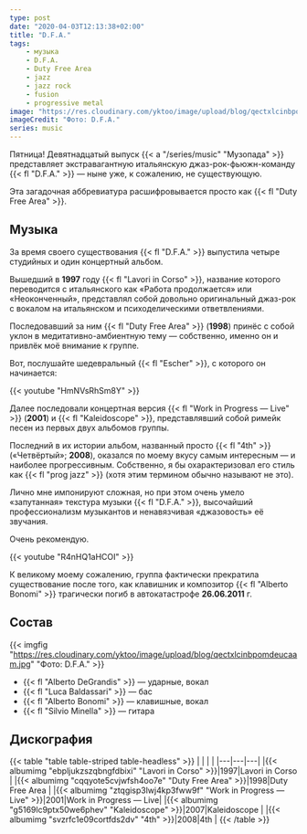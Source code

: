 ```yaml
---
type: post
date: "2020-04-03T12:13:38+02:00"
title: "D.F.A."
tags:
    - музыка
    - D.F.A.
    - Duty Free Area
    - jazz
    - jazz rock
    - fusion
    - progressive metal
image: "https://res.cloudinary.com/yktoo/image/upload/blog/qectxlcinbpomdeucaam.jpg"
imageCredit: "Фото: D.F.A."
series: music
---
```


Пятница! Девятнадцатый выпуск {{< a "/series/music" "Музопада" >}} представляет экстравагантную итальянскую джаз-рок-фьюжн-команду {{< fl "D.F.A." >}} — ныне уже, к сожалению, не существующую.

Эта загадочная аббревиатура расшифровывается просто как {{< fl "Duty Free Area" >}}.

<!--more-->

## Музыка

За время своего существования {{< fl "D.F.A." >}} выпустила четыре студийных и один концертный альбом.

Вышедший в **1997** году {{< fl "Lavori in Corso" >}}, название которого переводится с итальянского как «Работа продолжается» или «Неоконченный», представлял собой довольно оригинальный джаз-рок с вокалом на итальянском и психоделическими ответвлениями.

Последовавший за ним {{< fl "Duty Free Area" >}} (**1998**) принёс с собой уклон в медитативно-амбиентную тему — собственно, именно он и привлёк моё внимание к группе.

Вот, послушайте шедевральный {{< fl "Escher" >}}, с которого он начинается:

{{< youtube "HmNVsRhSm8Y" >}}

Далее последовали концертная версия {{< fl "Work in Progress — Live" >}} (**2001**) и {{< fl "Kaleidoscope" >}}, представлявший собой римейк песен из первых двух альбомов группы.

Последний в их истории альбом, названный просто {{< fl "4th" >}} («Четвёртый»; **2008**), оказался по моему вкусу самым интересным — и наиболее прогрессивным. Собственно, я бы охарактеризовал его стиль как {{< fl "prog jazz" >}} (хотя этим термином обычно называют не это).

Лично мне импонируют сложная, но при этом очень умело «запутанная» текстура музыки {{< fl "D.F.A." >}}, высочайший профессионализм музыкантов и ненавязчивая «джазовость» её звучания.

Очень рекомендую.

{{< youtube "R4nHQ1aHCOI" >}}

К великому моему сожалению, группа фактически прекратила существование после того, как клавишник и композитор {{< fl "Alberto Bonomi" >}} трагически погиб в автокатастрофе **26.06.2011** г.

## Состав

{{< imgfig "https://res.cloudinary.com/yktoo/image/upload/blog/qectxlcinbpomdeucaam.jpg" "Фото: D.F.A." >}}

* {{< fl "Alberto DeGrandis" >}} — ударные, вокал
* {{< fl "Luca Baldassari" >}} — бас
* {{< fl "Alberto Bonomi" >}} — клавишные, вокал
* {{< fl "Silvio Minella" >}} — гитара

## Дискография

{{< table "table table-striped table-headless" >}}
|   |   |   |
|---|---|---|
|{{< albumimg "ebpljukzszqbngfdbixi" "Lavori in Corso"         >}}|1997|Lavori in Corso        |
|{{< albumimg "cqqyote5cvjwfsh4oo7e" "Duty Free Area"          >}}|1998|Duty Free Area         |
|{{< albumimg "ztqgisp3lwj4kp3fww9f" "Work in Progress — Live" >}}|2001|Work in Progress — Live|
|{{< albumimg "g5169lc9ptx50we6phev" "Kaleidoscope"            >}}|2007|Kaleidoscope           |
|{{< albumimg "svzrfc1e09cortfds2dv" "4th"                     >}}|2008|4th                    |
{{< /table >}}

